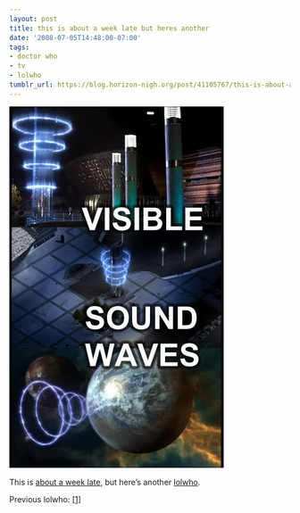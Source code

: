 ```yaml
---
layout: post
title: this is about a week late but heres another
date: '2008-07-05T14:48:00-07:00'
tags:
- doctor who
- tv
- lolwho
tumblr_url: https://blog.horizon-nigh.org/post/41105767/this-is-about-a-week-late-but-heres-another
---
```

 ![](/tumblr_files/esMkTd8Seb24bxr0BkCu4PXg_500.jpg)  

This is [about a week late](http://en.wikipedia.org/wiki/The_Stolen_Earth), but here’s another [lolwho](http://en.wikipedia.org/wiki/Lolcat).

Previous lolwho: [[1]](/2008/04/19/another-one-by-me-cf-this.html)

